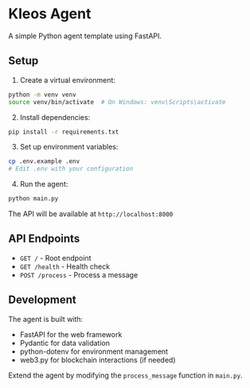# Kleos Agent

A simple Python agent template using FastAPI.

## Setup

1. Create a virtual environment:

```bash
python -m venv venv
source venv/bin/activate  # On Windows: venv\Scripts\activate
```

2. Install dependencies:

```bash
pip install -r requirements.txt
```

3. Set up environment variables:

```bash
cp .env.example .env
# Edit .env with your configuration
```

4. Run the agent:

```bash
python main.py
```

The API will be available at `http://localhost:8000`

## API Endpoints

- `GET /` - Root endpoint
- `GET /health` - Health check
- `POST /process` - Process a message

## Development

The agent is built with:

- FastAPI for the web framework
- Pydantic for data validation
- python-dotenv for environment management
- web3.py for blockchain interactions (if needed)

Extend the agent by modifying the `process_message` function in `main.py`.
